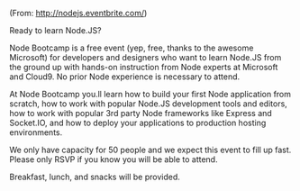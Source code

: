 (From: http://nodejs.eventbrite.com/)

Ready to learn Node.JS?

Node Bootcamp is a free event (yep, free, thanks to the awesome Microsoft) for developers and designers who want to learn Node.JS from the ground up with hands-on instruction from Node experts at Microsoft and Cloud9. No prior Node experience is necessary to attend.

At Node Bootcamp you.ll learn how to build your first Node application from scratch, how to work with popular Node.JS development tools and editors, how to work with popular 3rd party Node frameworks like Express and Socket.IO, and how to deploy your applications to production hosting environments.

We only have capacity for 50 people and we expect this event to fill up fast. Please only RSVP if you know you will be able to attend.

Breakfast, lunch, and snacks will be provided.